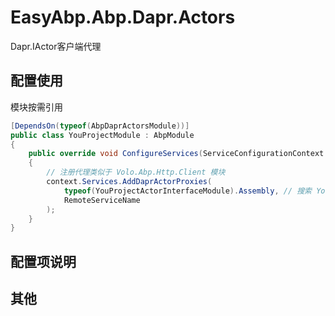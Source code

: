 # EasyAbp.Abp.Dapr.Actors

Dapr.IActor客户端代理  

## 配置使用

模块按需引用

```csharp
[DependsOn(typeof(AbpDaprActorsModule))]
public class YouProjectModule : AbpModule
{
	public override void ConfigureServices(ServiceConfigurationContext context)
    {
        // 注册代理类似于 Volo.Abp.Http.Client 模块
        context.Services.AddDaprActorProxies(
            typeof(YouProjectActorInterfaceModule).Assembly, // 搜索 YouProjectActorInterfaceModule 模块下的IActor定义
            RemoteServiceName
        );
    }
}
```
## 配置项说明


## 其他
